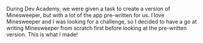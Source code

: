 During Dev Academy, we were given a task to create a version of Minesweeper, but with a lot of the app pre-written for us. I love Minesweeper and I was looking for a challenge, so I decided to have a go at writing Minesweeper from scratch first before looking at the pre-written version. This is what I made!
